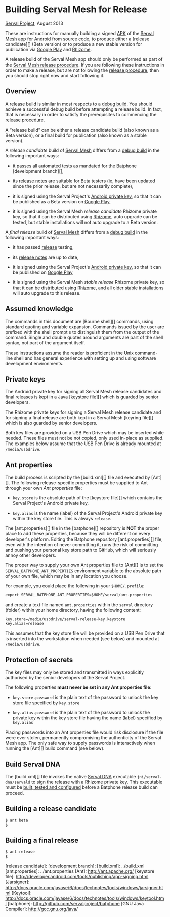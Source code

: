 Building Serval Mesh for Release
================================
[Serval Project][], August 2013

These are instructions for manually building a signed [APK][] of the [Serval
Mesh][] app for Android from source code, to produce either a [release
candidate][] (Beta version) or to produce a new stable version for publication
via [Google Play][] and [Rhizome][].

A release build of the Serval Mesh app should only be performed as part of the
[Serval Mesh release procedure][release].  If you are following these
instructions in order to make a release, but are not following the [release
procedure][release], then you should stop right now and start following it.

Overview
--------

A release build is similar in most respects to a [debug build][].  You should
achieve a successful debug build before attempting a release build.  In fact,
that is necessary in order to satisfy the prerequisites to commencing the
[release procedure][release].

A “release build” can be either a release candidate build (also known as a Beta
version), or a final build for publication (also known as a stable version).

A *release candidate* build of [Serval Mesh][] differs from a [debug build][] in
the following important ways:

 * it passes all automated tests as mandated for the Batphone [development
   branch][],

 * its [release notes][] are suitable for Beta testers (ie, have been updated
   since the prior release, but are not necessarily complete),

 * it is signed using the Serval Project's [Android private key][], so that it
   can be published as a Beta version on [Google Play][],

 * it is signed using the Serval Mesh *release candidate* Rhizome private key,
   so that it can be distributed using [Rhizome][], auto upgrade can be tested,
   but stable installations will not auto upgrade to a Beta version.

A *final release* build of [Serval Mesh][] differs from a [debug build][] in
the following important ways:

 * it has passed [release][] testing,

 * its [release notes][] are up to date,

 * it is signed using the Serval Project's [Android private key][], so that it
   can be published on [Google Play][],

 * it is signed using the Serval Mesh *stable release* Rhizome private key, so
   that it can be distributed using [Rhizome][], and all older stable
   installations will auto upgrade to this release.

Assumed knowledge
-----------------

The commands in this document are [Bourne shell][] commands, using standard
quoting and variable expansion.  Commands issued by the user are prefixed with
the shell prompt `$` to distinguish them from the output of the command.
Single and double quotes around arguments are part of the shell syntax, not
part of the argument itself.

These instructions assume the reader is proficient in the Unix command-line
shell and has general experience with setting up and using software development
environments.

Private keys
------------

The Android private key for signing all Serval Mesh release candidates and
final releases is kept in a Java [keystore file][] which is guarded by senior
developers.

The Rhizome private keys for signing a Serval Mesh release candidate and for
signing a final release are both kept in a Serval Mesh [keyring file][] which
is also guarded by senior developers.

Both key files are provided on a USB Pen Drive which may be inserted while
needed.  These files must not be not copied, only used in-place as supplied.
The examples below assume that the USB Pen Drive is already mounted at
`/media/usbdrive`.

Ant properties
--------------

The build process is scripted by the [build.xml][] file and executed by
[Ant][].  The following release-specific properties must be supplied to Ant
through your own *Ant properties* file:

 * `key.store` is the absolute path of the [keystore file][] which contains the
   Serval Project's Android private key,

 * `key.alias` is the name (label) of the Serval Project's Android private key
   within the key store file.  This is always `release`.

The [ant.properties][] file in the [batphone][] repository is **NOT** the
proper place to add these properties, because they will be different on every
developer's platform.  Editing the Batphone repository [ant.properties][] file,
even with the intention of never committing it, runs the risk of committing and
pushing your personal key store path to GitHub, which will seriously annoy
other developers.

The proper way to supply your own Ant properties file to [Ant][] is to set the
`SERVAL_BATPHONE_ANT_PROPERTIES` environment variable to the absolute path of
your own file, which may be in any location you choose.

For example, you could place the following in your `$HOME/.profile`:

    export SERVAL_BATPHONE_ANT_PROPERTIES=$HOME/serval/ant.properties

and create a text file named `ant.properties` within the `serval` directory
(folder) within your home directory, having the following content:

    key.store=/media/usbdrive/serval-release-key.keystore
    key.alias=release

This assumes that the key store file will be provided on a USB Pen Drive that
is inserted into the workstation when needed (see below) and mounted at
`/media/usbdrive`.

Protection of secrets
---------------------

The key files may only be stored and transmitted in ways explicitly authorised
by the senior developers of the Serval Project.

The following properties **must never be set in any Ant properties file**:

 * `key.store.password` is the plain text of the password to unlock the key
   store file specified by `key.store`

 * `key.alias.password` is the plain text of the password to unlock the private
   key within the key store file having the name (label) specified by
   `key.alias`

Placing passwords into an Ant properties file would risk disclosure if the file
were ever stolen, permanently compromising the authenticity of the Serval Mesh
app.  The only safe way to supply passwords is interactively when running the
[Ant][] build command (see below).

Build Serval DNA
----------------

The [build.xml][] file invokes the native [Serval DNA][] executable
`jni/serval-dna/servald` to sign the release with a Rhizome private key.  This
executable must be [built, tested and configured][Serval DNA INSTALL] before a
Batphone release build can proceed.

Building a release candidate
----------------------------

    $ ant beta
    $

Building a final release
------------------------

    $ ant release
    $


[Serval Project]: http://www.servalproject.org/
[Serval Mesh]: ../README.md
[Serval DNA]: https://github.com/servalproject/serval-dna
[Serval DNA INSTALL]: https://github.com/servalproject/serval-dna/blob/development/INSTALL.md
[APK]: http://en.wikipedia.org/wiki/APK_(file_format)
[Android private key]: http://developer.android.com/tools/publishing/app-signing.html
[Google Play]: https://play.google.com/store/apps/details?id=org.servalproject
[Rhizome]: http://developer.servalproject.org/dokuwiki/doku.php?id=content:tech:rhizome
[debug build]: ../INSTALL.md
[release]: http://developer.servalproject.org/dokuwiki/doku.php?id=content:servalmesh:release:
[release notes]: ../CURRENT-RELEASE.md
[release candidate]: 
[development branch]:
[build.xml]: ../build.xml
[ant.properties]: ../ant.properties
[Ant]: http://ant.apache.org/
[keystore file]: http://developer.android.com/tools/publishing/app-signing.html
[Jarsigner]: http://docs.oracle.com/javase/6/docs/technotes/tools/windows/jarsigner.html
[Keytool]: http://docs.oracle.com/javase/6/docs/technotes/tools/windows/keytool.html
[batphone]: http://github.com/servalproject/batphone
[GNU Java Compiler]: http://gcc.gnu.org/java/
